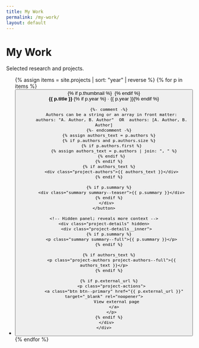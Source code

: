 ```yaml
---
title: My Work
permalink: /my-work/
layout: default
---
```


<h1>My Work</h1>
<p>Selected research and projects.</p>

<ul class="project-list project-list--expandable">
  {% assign items = site.projects | sort: "year" | reverse %}
  {% for p in items %}
  <li class="project-card project-card--expandable">
    <!-- Accessible toggle -->
    <button class="project-toggle" aria-expanded="false">
      {% if p.thumbnail %}
        <img src="{{ p.thumbnail | relative_url }}" alt="" class="project-thumb">
      {% endif %}
      <div class="project-meta">
        <strong class="project-title">{{ p.title }}</strong>
        {% if p.year %}<span class="muted"> · {{ p.year }}</span>{% endif %}

        {%- comment -%}
          Authors can be a string or an array in front matter:
          authors: "A. Author, B. Author"  OR  authors: [A. Author, B. Author]
        {%- endcomment -%}
        {% assign authors_text = p.authors %}
        {% if p.authors and p.authors.size %}
          {% if p.authors.first %}
            {% assign authors_text = p.authors | join: ", " %}
          {% endif %}
        {% endif %}
        {% if authors_text %}
          <div class="project-authors">{{ authors_text }}</div>
        {% endif %}

        {% if p.summary %}
          <div class="summary summary--teaser">{{ p.summary }}</div>
        {% endif %}
      </div>
    </button>

    <!-- Hidden panel; reveals more context -->
    <div class="project-details" hidden>
      <div class="project-details__inner">
        {% if p.summary %}
          <p class="summary summary--full">{{ p.summary }}</p>
        {% endif %}

        {% if authors_text %}
          <p class="project-authors project-authors--full">{{ authors_text }}</p>
        {% endif %}

        {% if p.external_url %}
          <p class="project-actions">
            <a class="btn btn--primary" href="{{ p.external_url }}" target="_blank" rel="noopener">
              View external page
            </a>
          </p>
        {% endif %}
      </div>
    </div>
  </li>
  {% endfor %}
</ul>

<script>
/* Expand/collapse cards */
(function() {
  const list = document.querySelector('.project-list--expandable');
  if (!list) return;

  list.addEventListener('click', function(e) {
    const toggle = e.target.closest('.project-toggle');
    if (!toggle) return;

    const card = toggle.closest('.project-card--expandable');
    const details = card.querySelector('.project-details');
    const isOpen = card.classList.contains('is-open');

    card.classList.toggle('is-open', !isOpen);
    details.hidden = isOpen;
    toggle.setAttribute('aria-expanded', String(!isOpen));
  });
})();
</script>
